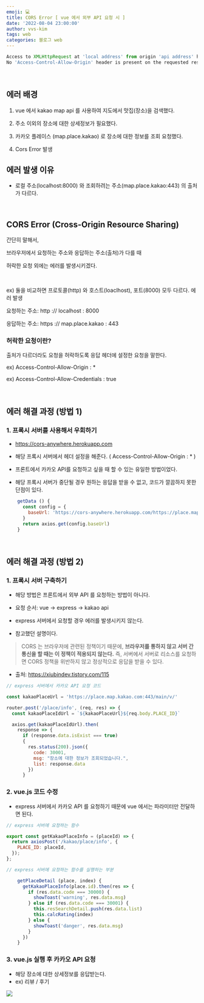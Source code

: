 ```yaml
---
emoji: 💻
title: CORS Error [ vue 에서 외부 API 요청 시 ]
date: '2022-08-04 23:00:00'
author: vvs-kim
tags: web
categories: 블로그 web
---
```


```javascript
Access to XMLHttpRequest at 'local address' from origin 'api address' has been blocked by CORS policy:
No 'Access-Control-Allow-Origin' header is present on the requested resource.
```

​

## 에러 배경

1. vue 에서 kakao map api 를 사용하여 지도에서 맛집(장소)을 검색했다.

2. 주소 이외의 장소에 대한 상세정보가 필요했다.

3. 카카오 플레이스 (map.place.kakao) 로 장소에 대한 정보를 조회 요청했다.

4. Cors Error 발생
   ​

## 에러 발생 이유

- 로컬 주소(localhost:8000) 와 조회하려는 주소(map.place.kakao:443) 의 출처가 다르다.

​

## CORS Error (Cross-Origin Resource Sharing)

간단히 말해서,

브라우저에서 요청하는 주소와 응답하는 주소(출처)가 다를 때

허락한 요청 외에는 에러를 발생시키겠다.

​

ex) 둘을 비교하면 프로토콜(http) 와 호스트(loaclhost), 포트(8000) 모두 다르다. 에러 발생

요청하는 주소: http :// localhost : 8000

응답하는 주소: https :// map.place.kakao : 443
​

### 허락한 요청이란?

출처가 다르더라도 요청을 허락하도록 응답 헤더에 설정한 요청을 말한다.

ex) Access-Control-Allow-Origin : \*

ex) Access-Control-Allow-Credentials : true

​

## 에러 해결 과정 (방법 1)

### 1. 프록시 서버를 사용해서 우회하기

- https://cors-anywhere.herokuapp.com

- 해당 프록시 서버에서 헤더 설정을 해준다. ( Access-Control-Allow-Origin : \* )​

- 프론트에서 카카오 API를 요청하고 싶을 때 할 수 있는 유일한 방법이었다.

- 해당 프록시 서버가 중단될 경우 원하는 응답을 받을 수 없고, 코드가 깔끔하지 못한 단점이 있다.

```javascript
    getData () {
      const config = {
        baseUrl: 'https://cors-anywhere.herokuapp.com/https://place.map.kakao.com:443/main/v/9209726'
      }
      return axios.get(config.baseUrl)
    }
```

​

## 에러 해결 과정 (방법 2)

### 1. 프록시 서버 구축하기

- 해당 방법은 프론트에서 외부 API 를 요청하는 방법이 아니다.

- 요청 순서: vue -> express -> kakao api

- express 서버에서 요청할 경우 에러를 발생시키지 않는다.

- 참고했던 설명이다.

> CORS 는 브라우저에 관련된 정책이기 때문에,
> **브라우저를 통하지 않고 서버 간 통신을 할 때는 이 정책이 적용되지 않는다.**
> 즉, 서버에서 서버로 리소스를 요청하면 CORS 정책을 위반하지 않고 정상적으로 응답을 받을 수 있다.

- 출처: https://xiubindev.tistory.com/115

```javascript
// ﻿express 서버에서 카카오 API 요청 코드

const kakaoPlaceUrl = 'https://place.map.kakao.com:443/main/v/'

router.post('/place/info', (req, res) => {
  const kakaoPlaceIdUrl = `${kakaoPlaceUrl}${req.body.PLACE_ID}`

  axios.get(kakaoPlaceIdUrl).then(
    response => {
      if (response.data.isExist === true)
      {
        res.status(200).json({
          code: 30001,
          msg: "장소에 대한 정보가 조회되었습니다.",
          list: response.data
        })
      }
```

### 2. vue.js 코드 수정

- express 서버에서 카카오 API 를 요청하기 때문에 vue 에서는 파라미터만 전달하면 된다.

```javascript
// ﻿express 서버에 요청하는 함수

export const getKakaoPlaceInfo = (placeId) => {
  return axiosPost('/kakao/place/info', {
    PLACE_ID: placeId,
  });
};
```

```javascript
// ﻿express 서버에 요청하는 함수를 실행하는 부분

    getPlaceDetail (place, index) {
      getKakaoPlaceInfo(place.id).then(res => {
        if (res.data.code === 30000) {
          showToast('warning', res.data.msg)
        } else if (res.data.code === 30001) {
          this.resSearchDetail.push(res.data.list)
          this.calcRating(index)
        } else {
          showToast('danger', res.data.msg)
        }
      })
    }
```

### 3. vue.js 실행 후 카카오 API 요청

- 해당 장소에 대한 상세정보를 응답받는다.
- ex) 리뷰 / 후기

![](https://velog.velcdn.com/images/kws60000/post/ed5d4824-eb93-4219-bd24-cffcd6370a2e/image.png)

```toc

```
